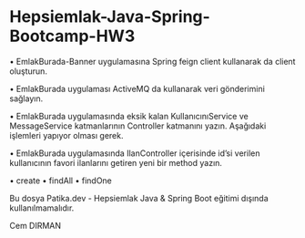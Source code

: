 
# Hepsiemlak-Java-Spring-Bootcamp-HW3


• EmlakBurada-Banner uygulamasına Spring feign client kullanarak da client oluşturun.

• EmlakBurada uygulaması ActiveMQ da kullanarak veri gönderimini sağlayın.

• EmlakBurada uygulamasında eksik kalan KullanıcınıService ve MessageService katmanlarının 
Controller katmanını yazın. Aşağıdaki işlemleri yapıyor olması gerek.

• EmlakBurada uygulamasında IlanController içerisinde id’si verilen kullanıcının favori ilanlarını 
getiren yeni bir method yazın.

• create
• findAll
• findOne

Bu dosya Patika.dev - Hepsiemlak Java & Spring Boot eğitimi 
dışında kullanılmamalıdır. 

Cem DIRMAN
